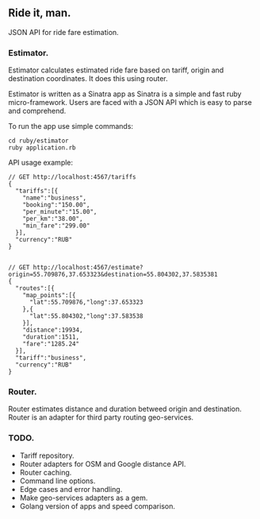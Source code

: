 ## Ride it, man.

JSON API for ride fare estimation.

### Estimator.
Estimator calculates estimated ride fare based on tariff,
origin and destination coordinates. It does this using
router.

Estimator is written as a Sinatra app as Sinatra is a
simple and fast ruby micro-framework. Users are faced with
a JSON API which is easy to parse and comprehend.

To run the app use simple commands:
```
cd ruby/estimator
ruby application.rb
```

API usage example:
```
// GET http://localhost:4567/tariffs
{
  "tariffs":[{
    "name":"business",
    "booking":"150.00",
    "per_minute":"15.00",
    "per_km":"38.00",
    "min_fare":"299.00"
  }],
  "currency":"RUB"
}


// GET http://localhost:4567/estimate?origin=55.709876,37.653323&destination=55.804302,37.5835381
{
  "routes":[{
    "map_points":[{
      "lat":55.709876,"long":37.653323
    },{
      "lat":55.804302,"long":37.583538
    }],
    "distance":19934,
    "duration":1511,
    "fare":"1285.24"
  }],
  "tariff":"business",
  "currency":"RUB"
}
```

### Router.
Router estimates distance and duration betweed origin and destination.
Router is an adapter for third party routing geo-services.

### TODO.
- Tariff repository.
- Router adapters for OSM and Google distance API.
- Router caching.
- Command line options.
- Edge cases and error handling.
- Make geo-services adapters as a gem.
- Golang version of apps and speed comparison.
